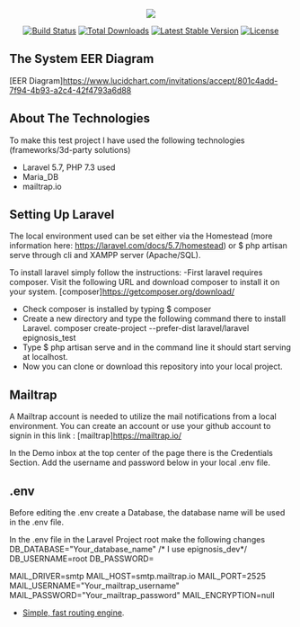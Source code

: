 <p align="center"><img src="https://laravel.com/assets/img/components/logo-laravel.svg"></p>

<p align="center">
<a href="https://travis-ci.org/laravel/framework"><img src="https://travis-ci.org/laravel/framework.svg" alt="Build Status"></a>
<a href="https://packagist.org/packages/laravel/framework"><img src="https://poser.pugx.org/laravel/framework/d/total.svg" alt="Total Downloads"></a>
<a href="https://packagist.org/packages/laravel/framework"><img src="https://poser.pugx.org/laravel/framework/v/stable.svg" alt="Latest Stable Version"></a>
<a href="https://packagist.org/packages/laravel/framework"><img src="https://poser.pugx.org/laravel/framework/license.svg" alt="License"></a>
</p>

## The System EER Diagram

[EER Diagram]https://www.lucidchart.com/invitations/accept/801c4add-7f94-4b93-a2c4-42f4793a6d88

## About The Technologies

To make this test project I have used the following technologies (frameworks/3d-party solutions)

- Laravel 5.7, PHP 7.3 used
- Maria_DB
- mailtrap.io

## Setting Up Laravel

The local environment used can be set either via the Homestead (more information here: https://laravel.com/docs/5.7/homestead)
or $ php artisan serve through cli and XAMPP server (Apache/SQL).

To install laravel simply follow the instructions:
-First laravel requires composer. Visit the following URL and download composer to install it on your system.
[composer]https://getcomposer.org/download/
- Check composer is installed by typing $ composer
- Create a new directory and type the following command there to install Laravel. 
    composer create-project --prefer-dist laravel/laravel epignosis_test
- Type $ php artisan serve and in the command line it should start serving at localhost.
- Now you can clone or download this repository into your local project.

## Mailtrap

A Mailtrap account is needed to utilize the mail notifications from a local environment. You can create an account or use your github account to signin in this link : [mailtrap]https://mailtrap.io/

In the Demo inbox at the top center of the page there is the Credentials Section. Add the username and password below in your local .env file.

## .env

Before editing the .env create a Database, the database name will be used in the .env file.

In the .env file in the Laravel Project root make the following changes
DB_DATABASE="Your_database_name"    /* I use epignosis_dev*/
DB_USERNAME=root
DB_PASSWORD=

MAIL_DRIVER=smtp
MAIL_HOST=smtp.mailtrap.io
MAIL_PORT=2525
MAIL_USERNAME="Your_mailtrap_username"
MAIL_PASSWORD="Your_mailtrap_password"
MAIL_ENCRYPTION=null



- [Simple, fast routing engine](https://laravel.com/docs/routing).

